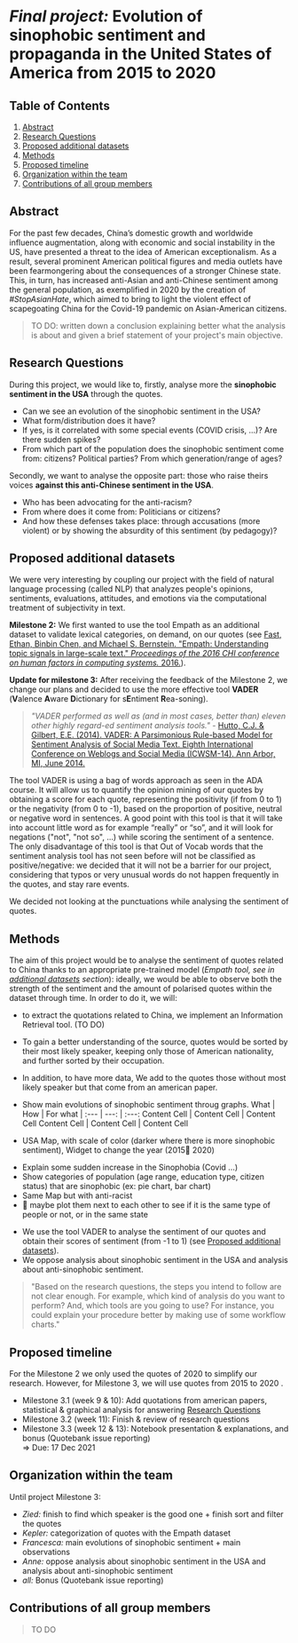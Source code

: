 # *Final project:* Evolution of sinophobic sentiment and propaganda in the United States of America from 2015 to 2020

## Table of Contents
1. [Abstract](#Abstract)
2. [Research Questions](#Research-Questions)
3. [Proposed additional datasets](#Proposed-additional-datasets)
4. [Methods](#Methods)
5. [Proposed timeline](#Proposed-timeline)
6. [Organization within the team](#Organization-within-the-team)
7. [Contributions of all group members](#Contributions-of-all-group-members)


## Abstract
For the past few decades, China’s domestic growth and worldwide influence augmentation, along with economic and social instability in the US, have presented a threat to the idea of American exceptionalism. As a result, several prominent American political figures and media outlets have been fearmongering about the consequences of a stronger Chinese state. This, in turn, has increased anti-Asian and anti-Chinese sentiment among the general population, as exemplified in 2020 by the creation of *#StopAsianHate*, which aimed to bring to light the violent effect of scapegoating China for the Covid-19 pandemic on Asian-American citizens.
> TO DO: written down a conclusion explaining better what the analysis is about and given a brief statement of your project's main objective.


## Research Questions 
During this project, we would like to, firstly, analyse more the **sinophobic sentiment in the USA** through the quotes.
* Can we see an evolution of the sinophobic sentiment in the USA?
* What form/distribution does it have?
* If yes, is it correlated with some special events (COVID crisis, ...)? Are there sudden spikes?
* From which part of the population does the sinophobic sentiment come from: citizens? Political parties? From which generation/range of ages?

Secondly, we want to analyse the opposite part: those who raise theirs voices **against this anti-Chinese sentiment in the USA**.
* Who has been advocating for the anti-racism?
* From where does it come from: Politicians or citizens?
* And how these defenses takes place: through accusations (more violent) or by showing the absurdity of this sentiment (by pedagogy)?

## Proposed additional datasets 

We were very interesting by coupling our project with the  field  of  natural  language  processing (called NLP)  that  analyzes people's  opinions,  sentiments,  evaluations,  attitudes, and  emotions  via  the  computational  treatment  of  subjectivity  in  text. 

**Milestone 2:** We first wanted to use the tool Empath as an additional dataset to validate lexical categories, on demand, on our quotes (see [Fast, Ethan, Binbin Chen, and Michael S. Bernstein. "Empath: Understanding topic signals in large-scale text." *Proceedings of the 2016 CHI conference on human factors in computing systems.* 2016.](https://arxiv.org/pdf/1602.06979.pdf)). 

**Update for milestone 3:** 
After receiving the feedback of the Milestone 2, we change our plans and decided to use the more effective tool **VADER** (**V**alence  **A**ware  **D**ictionary  for  s**E**ntiment  **R**ea-soning).

> *"VADER  performed  as  well  as (and in most cases, better than) eleven other highly regard-ed sentiment analysis tools."* - [Hutto, C.J. & Gilbert, E.E. (2014). VADER: A Parsimonious Rule-based Model for Sentiment Analysis of Social Media Text. Eighth International Conference on Weblogs and Social Media (ICWSM-14). Ann Arbor, MI, June 2014.](https://ojs.aaai.org/index.php/ICWSM/article/view/14550/14399)

The tool VADER is using a bag of words approach as seen in the ADA course. It will allow us to quantify the opinion mining of our quotes by obtaining a score for each quote, representing the positivity (if from 0 to 1) or the negativity (from 0 to -1), based on the proportion of positive, neutral or negative word in sentences.
A good point with this tool is that it will take into account little word as for example “really” or “so”, and it will look for negations ("not", "not so", ...) while scoring the sentiment of a sentence. The only disadvantage of this tool is that Out of Vocab words that the sentiment analysis tool has not seen before will not be classified as positive/negative: we decided that it will not be a barrier for our project, considering that typos or very unusual words do not happen frequently in the quotes, and stay rare events.

We decided not looking at the punctuations while analysing the sentiment of quotes.

## Methods
The aim of this project would be to analyse the sentiment of quotes related to China thanks to an appropriate pre-trained model (*Empath tool, see in [additional datasets](#Proposed-additional-datasets) section*): ideally, we would be able to observe both the strength of the sentiment and the amount of polarised quotes within the dataset through time.
In order to do it, we will:
* to extract the quotations related to China, we implement an Information Retrieval tool. (TO DO)
* To gain a better understanding of the source, quotes would be sorted by their most likely speaker, keeping only those of American nationality, and further sorted by their occupation.
* In addition, to have more data, We add to the quotes those without most likely speaker but that come from an american paper.
* Show main evolutions of sinophobic sentiment throug graphs.
What | How | For what
| :--- | ---: | :---:
Content Cell  | Content Cell | Content Cell
Content Cell  | Content Cell | Content Cell


* 	USA Map, with scale of color (darker where there is more sinophobic sentiment), Widget to change the year (2015 2020)
-	Explain some sudden increase in the Sinophobia (Covid …)
-	Show categories of population (age range, education type, citizen status) that are sinophobic (ex: pie chart, bar chart)
-	Same Map but with anti-racist 
-	 maybe plot them next to each other to see if it is the same type of people or not, or in the same state
* We use the tool VADER to analyse the sentiment of our quotes and obtain their scores of sentiment (from -1 to 1) (see [Proposed additional datasets](#Proposed-additional-datasets)).
* We oppose analysis about sinophobic sentiment in the USA and analysis about anti-sinophobic sentiment.

> "Based on the research questions, the steps you intend to follow are not clear enough. For example, which kind of analysis do you want to perform? And, which tools are you going to use? For instance, you could explain your procedure better by making use of some workflow charts."

## Proposed timeline
For the Milestone 2 we only used the quotes of 2020 to simplify our research. However, for Milestone 3, we will use quotes from 2015 to 2020 .

* Milestone 3.1 (week 9 & 10): Add quotations from american papers, statistical & graphical analysis for answering [Research Questions](#Research-Questions)
* Milestone 3.2 (week 11): Finish & review of research questions
* Milestone 3.3 (week 12 & 13): Notebook presentation & explanations, and bonus (Quotebank issue reporting) <br/>
=> Due: 17 Dec 2021

## Organization within the team 
Until project Milestone 3:
* *Zied:* finish to find which speaker is the good one + finish sort and filter the quotes
* *Kepler:* categorization of quotes with the Empath dataset
* *Francesca:* main evolutions of sinophobic sentiment + main observations
* *Anne:* oppose analysis about sinophobic sentiment in the USA and analysis about anti-sinophobic sentiment
* *all:* Bonus (Quotebank issue reporting)

## Contributions of all group members 
> TO DO


